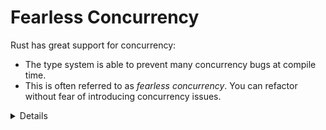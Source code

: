 # Fearless Concurrency

Rust has great support for concurrency:

- The type system is able to prevent many concurrency bugs at compile time.
- This is often referred to as _fearless concurrency_. You can refactor without
  fear of introducing concurrency issues.

<details>

- Rust lets us access OS concurrency primitives such as threads and mutexes.
- We will see how the type system gives prevents certain kinds of concurrency
  bugs when using multiple threads.

</details>
